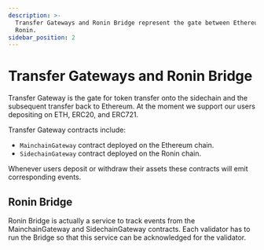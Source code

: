 ```yaml
---
description: >-
  Transfer Gateways and Ronin Bridge represent the gate between Ethereum and
  Ronin.
sidebar_position: 2
---
```


# Transfer Gateways and Ronin Bridge

Transfer Gateway is the gate for token transfer onto the sidechain and the subsequent transfer back to Ethereum. At the moment we support our users depositing on ETH, ERC20, and ERC721.

Transfer Gateway contracts include:

* `MainchainGateway` contract deployed on the Ethereum chain.
* `SidechainGateway` contract deployed on the Ronin chain.

Whenever users deposit or withdraw their assets these contracts will emit corresponding events.

## Ronin Bridge

Ronin Bridge is actually a service to track events from the MainchainGateway and SidechainGateway contracts. Each validator has to run the Bridge so that this service can be acknowledged for the validator.
